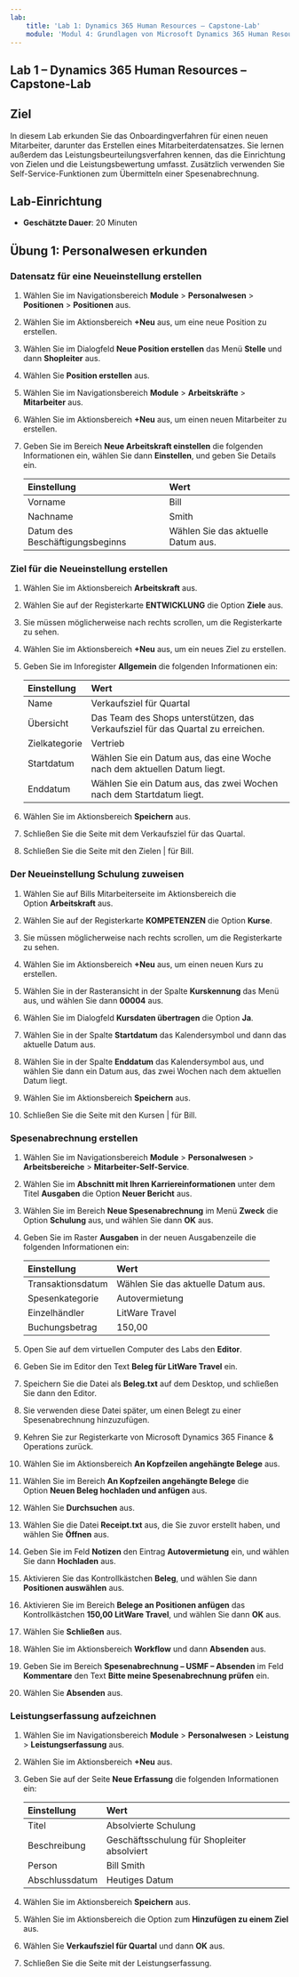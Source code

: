 ```yaml
---
lab:
    title: 'Lab 1: Dynamics 365 Human Resources – Capstone-Lab'
    module: 'Modul 4: Grundlagen von Microsoft Dynamics 365 Human Resources erlernen'
---
```


## Lab 1 – Dynamics 365 Human Resources – Capstone-Lab

## Ziel

In diesem Lab erkunden Sie das Onboardingverfahren für einen neuen Mitarbeiter, darunter das Erstellen eines Mitarbeiterdatensatzes. Sie lernen außerdem das Leistungsbeurteilungsverfahren kennen, das die Einrichtung von Zielen und die Leistungsbewertung umfasst. Zusätzlich verwenden Sie Self-Service-Funktionen zum Übermitteln einer Spesenabrechnung.

## Lab-Einrichtung

- **Geschätzte Dauer**: 20 Minuten 

## Übung 1: Personalwesen erkunden

### Datensatz für eine Neueinstellung erstellen

1. Wählen Sie im Navigationsbereich **Module** > **Personalwesen** > **Positionen** > **Positionen** aus.

1. Wählen Sie im Aktionsbereich **+Neu** aus, um eine neue Position zu erstellen.

1. Wählen Sie im Dialogfeld **Neue Position erstellen** das Menü **Stelle** und dann **Shopleiter** aus.

1. Wählen Sie **Position erstellen** aus.

1. Wählen Sie im Navigationsbereich **Module** > **Arbeitskräfte** > **Mitarbeiter** aus.

1. Wählen Sie im Aktionsbereich **+Neu** aus, um einen neuen Mitarbeiter zu erstellen.

1. Geben Sie im Bereich **Neue Arbeitskraft einstellen** die folgenden Informationen ein, wählen Sie dann **Einstellen**, und geben Sie Details ein.

    | **Einstellung** | **Wert** |
    | :--- | :---- |
    | Vorname | Bill |
    | Nachname | Smith |
    | Datum des Beschäftigungsbeginns | Wählen Sie das aktuelle Datum aus.|

### Ziel für die Neueinstellung erstellen

1. Wählen Sie im Aktionsbereich **Arbeitskraft** aus.

1. Wählen Sie auf der Registerkarte **ENTWICKLUNG** die Option **Ziele** aus.

1. Sie müssen möglicherweise nach rechts scrollen, um die Registerkarte zu sehen.

1. Wählen Sie im Aktionsbereich **+Neu** aus, um ein neues Ziel zu erstellen.

1. Geben Sie im Inforegister **Allgemein** die folgenden Informationen ein:

    | **Einstellung** | **Wert** |
    | :--- | :---- |
    | Name | Verkaufsziel für Quartal |
    | Übersicht | Das Team des Shops unterstützen, das Verkaufsziel für das Quartal zu erreichen. |
    | Zielkategorie | Vertrieb |
    | Startdatum | Wählen Sie ein Datum aus, das eine Woche nach dem aktuellen Datum liegt. |
    | Enddatum | Wählen Sie ein Datum aus, das zwei Wochen nach dem Startdatum liegt. |

1. Wählen Sie im Aktionsbereich **Speichern** aus.

1. Schließen Sie die Seite mit dem Verkaufsziel für das Quartal.

1. Schließen Sie die Seite mit den Zielen | für Bill.

### Der Neueinstellung Schulung zuweisen

1. Wählen Sie auf Bills Mitarbeiterseite im Aktionsbereich die Option **Arbeitskraft** aus.

1. Wählen Sie auf der Registerkarte **KOMPETENZEN** die Option **Kurse**.

1. Sie müssen möglicherweise nach rechts scrollen, um die Registerkarte zu sehen.

1. Wählen Sie im Aktionsbereich **+Neu** aus, um einen neuen Kurs zu erstellen.

1. Wählen Sie in der Rasteransicht in der Spalte **Kurskennung** das Menü aus, und wählen Sie dann **00004** aus.

1. Wählen Sie im Dialogfeld **Kursdaten übertragen** die Option **Ja**.

1. Wählen Sie in der Spalte **Startdatum** das Kalendersymbol und dann das aktuelle Datum aus.

1. Wählen Sie in der Spalte **Enddatum** das Kalendersymbol aus, und wählen Sie dann ein Datum aus, das zwei Wochen nach dem aktuellen Datum liegt.

1. Wählen Sie im Aktionsbereich **Speichern** aus.

1. Schließen Sie die Seite mit den Kursen | für Bill.

### Spesenabrechnung erstellen

1. Wählen Sie im Navigationsbereich **Module** > **Personalwesen** > **Arbeitsbereiche** > **Mitarbeiter-Self-Service**.

1. Wählen Sie im **Abschnitt mit Ihren Karriereinformationen** unter dem Titel **Ausgaben** die Option **Neuer Bericht** aus.

1. Wählen Sie im Bereich **Neue Spesenabrechnung** im Menü **Zweck** die Option **Schulung** aus, und wählen Sie dann **OK** aus.

1. Geben Sie im Raster **Ausgaben** in der neuen Ausgabenzeile die folgenden Informationen ein:

    | **Einstellung** | **Wert** |
    | :--- | :---- |
    | Transaktionsdatum | Wählen Sie das aktuelle Datum aus. |
    | Spesenkategorie | Autovermietung |
    | Einzelhändler | LitWare Travel |
    | Buchungsbetrag | 150,00 |

1. Open Sie auf dem virtuellen Computer des Labs den **Editor**.

1. Geben Sie im Editor den Text **Beleg für LitWare Travel** ein.

1. Speichern Sie die Datei als **Beleg.txt** auf dem Desktop, und schließen Sie dann den Editor.

1. Sie verwenden diese Datei später, um einen Belegt zu einer Spesenabrechnung hinzuzufügen.

1. Kehren Sie zur Registerkarte von Microsoft Dynamics 365 Finance & Operations zurück.

1. Wählen Sie im Aktionsbereich **An Kopfzeilen angehängte Belege** aus.

1. Wählen Sie im Bereich **An Kopfzeilen angehängte Belege** die Option **Neuen Beleg hochladen und anfügen** aus.

1. Wählen Sie **Durchsuchen** aus.

1. Wählen Sie die Datei **Receipt.txt** aus, die Sie zuvor erstellt haben, und wählen Sie **Öffnen** aus.

1. Geben Sie im Feld **Notizen** den Eintrag **Autovermietung** ein, und wählen Sie dann **Hochladen** aus.

1. Aktivieren Sie das Kontrollkästchen **Beleg**, und wählen Sie dann **Positionen auswählen** aus.

1. Aktivieren Sie im Bereich **Belege an Positionen anfügen** das Kontrollkästchen **150,00 LitWare Travel**, und wählen Sie dann **OK** aus.

1. Wählen Sie **Schließen** aus.

1. Wählen Sie im Aktionsbereich **Workflow** und dann **Absenden** aus.

1. Geben Sie im Bereich **Spesenabrechnung – USMF – Absenden** im Feld **Kommentare** den Text **Bitte meine Spesenabrechnung prüfen** ein.

1. Wählen Sie **Absenden** aus.

### Leistungserfassung aufzeichnen

1. Wählen Sie im Navigationsbereich **Module** > **Personalwesen** > **Leistung** > **Leistungserfassung** aus.

1. Wählen Sie im Aktionsbereich **+Neu** aus.

1. Geben Sie auf der Seite **Neue Erfassung** die folgenden Informationen ein:


    | **Einstellung** | **Wert** |
    | :--- | :---- |
    | Titel | Absolvierte Schulung |
    | Beschreibung | Geschäftsschulung für Shopleiter absolviert |
    | Person | Bill Smith |
    | Abschlussdatum | Heutiges Datum |

1. Wählen Sie im Aktionsbereich **Speichern** aus.

1. Wählen Sie im Aktionsbereich die Option zum **Hinzufügen zu einem Ziel** aus.

1. Wählen Sie **Verkaufsziel für Quartal** und dann **OK** aus.

1. Schließen Sie die Seite mit der Leistungserfassung.
